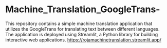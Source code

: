 # Machine_Translation_GoogleTrans-
This repository contains a simple machine translation application that utilizes the GoogleTrans for translating text between different languages. The application is deployed using Streamlit, a Python library for building interactive web applications.
https://rojamachinetranslation.streamlit.app/


